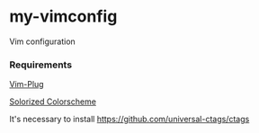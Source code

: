 # my-vimconfig
Vim configuration

### Requirements
[Vim-Plug](https://github.com/junegunn/vim-plug)

[Solorized Colorscheme](https://github.com/altercation/vim-colors-solarized)


It's necessary to install https://github.com/universal-ctags/ctags
